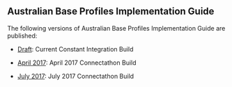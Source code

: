 ## Australian Base Profiles Implementation Guide

The following versions of Australian Base Profiles Implementation Guide are published:

* [Draft](http://build.fhir.org/ig/hl7au/au-fhir-base/index.html): Current Constant Integration Build

* [April 2017](http://fhir.hl7.org.au/fhir/base2017Apr/index.html): April 2017 Connectathon Build

* [July 2017](http://fhir.hl7.org.au/fhir/base2017Jul/index.html): July 2017 Connectathon Build

